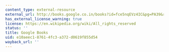```yaml
---
content_type: external-resource
external_url: http://books.google.co.in/books?id=fce5nqEVz4IC&pg=PA39&redir_esc=y#v=onepage&q&f=false
has_external_license_warning: true
license: https://en.wikipedia.org/wiki/All_rights_reserved
status: ''
title: Google Books
uid: e10aeec1-8761-4fc3-a372-d0619f855d54
wayback_url: ''
---
```

